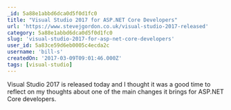 ```yaml
---
_id: 5a88e1abbd6dca0d5f0d1fc0
title: "Visual Studio 2017 for ASP.NET Core Developers"
url: 'https://www.stevejgordon.co.uk/visual-studio-2017-released'
category: 5a88e1abbd6dca0d5f0d1fc0
slug: 'visual-studio-2017-for-asp-net-core-developers'
user_id: 5a83ce59d6eb0005c4ecda2c
username: 'bill-s'
createdOn: '2017-03-09T09:01:46.000Z'
tags: [visual-studio]
---
```


Visual Studio 2017 is released today and I thought it was a good time to reflect on my thoughts about one of the main changes it brings for ASP.NET Core developers.

